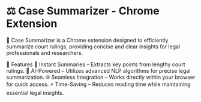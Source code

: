 # ⚖️ Case Summarizer - Chrome Extension
📜 Case Summarizer is a Chrome extension designed to efficiently summarize court rulings, providing concise and clear insights for legal professionals and researchers.

🚀 Features
📌 Instant Summaries – Extracts key points from lengthy court rulings.
🧠 AI-Powered – Utilizes advanced NLP algorithms for precise legal summarization.
🌐 Seamless Integration – Works directly within your browser for quick access.
⚡ Time-Saving – Reduces reading time while maintaining essential legal insights.
